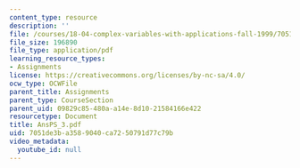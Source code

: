 ```yaml
---
content_type: resource
description: ''
file: /courses/18-04-complex-variables-with-applications-fall-1999/7051de3ba3589040ca7250791d77c79b_AnsPS_3.pdf
file_size: 196890
file_type: application/pdf
learning_resource_types:
- Assignments
license: https://creativecommons.org/licenses/by-nc-sa/4.0/
ocw_type: OCWFile
parent_title: Assignments
parent_type: CourseSection
parent_uid: 09829c85-480a-a14e-8d10-21584166e422
resourcetype: Document
title: AnsPS_3.pdf
uid: 7051de3b-a358-9040-ca72-50791d77c79b
video_metadata:
  youtube_id: null
---
```

